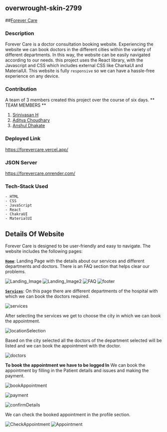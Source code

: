## overwrought-skin-2799

##[Forever Care](https://forevercare.vercel.app/)

### Description

Forever Care is a doctor consultation booking website. Experiencing the website we can book doctors in the different cities within the variety of different departments.
In this way, the website can be easily navigated according to our needs. this project uses the React library, with the Javascript and CSS which includes external CSS like CharkaUI and MaterialUI. This website is fully `responsive` so we can have a hassle-free experience on any device.

### Contribution

A team of 3 members created this project over  the course of six days.
** TEAM MEMBERS **

1. [Srinivasan H](https://github.com/Srinivas831)
2. [Aditya Choudhary](https://github.com/Anshuldhakate)
3. [Anshul Dhakate](https://github.com/Anshuldhakate)

### Deployed Link
https://forevercare.vercel.app/

### JSON Server
https://forevercare.onrender.com/

### Tech-Stack Used
```
- HTML
- CSS
- JavaScript
- React
- ChakraUI
- MaterialUI
```

## Details Of Website

Forever Care is designed to be user-friendly and easy to navigate. The website includes the following pages:

[**`Home`**](/forever_care/src/Pages/Home.jsx): Landing Page with the details about our services and different departments and doctors. There is an FAQ section that helps clear our problems.

![Landing_Image](https://github.com/Srinivas831/overwrought-skin-2799/assets/113030961/ab96307e-63be-4799-8c80-555c0368922f)
![Landing_Image2](https://github.com/Srinivas831/overwrought-skin-2799/assets/113030961/13b6386a-8387-4cfa-8f80-641c4b4e3db6)
![FAQ](https://github.com/Srinivas831/overwrought-skin-2799/assets/113030961/6ba3182e-fc6c-468c-8262-fe79fd230d2e)
![footer](https://github.com/Srinivas831/overwrought-skin-2799/assets/113030961/08588b57-59bd-46da-b4ff-bea3a11791ea)

[**`Services`**](/forever_care/src/serviceComponents/Services.jsx): On this page there are different departments of the hospital with which we can book the doctors required.

![services](https://github.com/Srinivas831/overwrought-skin-2799/assets/113030961/d90a21e3-e6de-4829-92ac-5971011a1da4)

After selecting the services we get to choose the city in which we can book the appointment.

![locationSelection](https://github.com/Srinivas831/overwrought-skin-2799/assets/113030961/48c07def-238f-4dac-830b-eb7eb7a90552)

Based on the city selected all the doctors of the department selected will be listed and we can book the appointment with the doctor.

![doctors](https://github.com/Srinivas831/overwrought-skin-2799/assets/113030961/fc800672-7baf-407e-96f0-8006ade5a615)

**To book the appointment we have to be logged In** We can book the appointment by filling in the Patient details and issues and making the payment.

![bookAppointment](https://github.com/Srinivas831/overwrought-skin-2799/assets/113030961/d3f93e6a-4417-464c-af6e-5cf3a32a0bcb)

![payment](https://github.com/Srinivas831/overwrought-skin-2799/assets/113030961/bf47b781-f39a-4aca-ae4a-7f4e7004b3dc)

![confirmDetails](https://github.com/Srinivas831/overwrought-skin-2799/assets/113030961/99bedf81-14b3-4044-a836-760a608c9b1d)

We can check the booked appointment in the profile section.

![CheckAppointment](https://github.com/Srinivas831/overwrought-skin-2799/assets/113030961/dc6be089-31c4-4ad2-aba8-40842c12f0f9)
![Appointment](https://github.com/Srinivas831/overwrought-skin-2799/assets/113030961/24fc91b8-5a1d-441d-b2a3-2deee5dba579)

